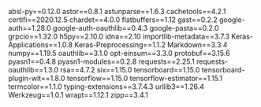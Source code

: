 absl-py==0.12.0
astor==0.8.1
astunparse==1.6.3
cachetools==4.2.1
certifi==2020.12.5
chardet==4.0.0
flatbuffers==1.12
gast==0.2.2
google-auth==1.28.0
google-auth-oauthlib==0.4.3
google-pasta==0.2.0
grpcio==1.32.0
h5py==2.10.0
idna==2.10
importlib-metadata==3.7.3
Keras-Applications==1.0.8
Keras-Preprocessing==1.1.2
Markdown==3.3.4
numpy==1.19.5
oauthlib==3.1.0
opt-einsum==3.3.0
protobuf==3.15.6
pyasn1==0.4.8
pyasn1-modules==0.2.8
requests==2.25.1
requests-oauthlib==1.3.0
rsa==4.7.2
six==1.15.0
tensorboard==1.15.0
tensorboard-plugin-wit==1.8.0
tensorflow==1.15.0
tensorflow-estimator==1.15.1
termcolor==1.1.0
typing-extensions==3.7.4.3
urllib3==1.26.4
Werkzeug==1.0.1
wrapt==1.12.1
zipp==3.4.1
